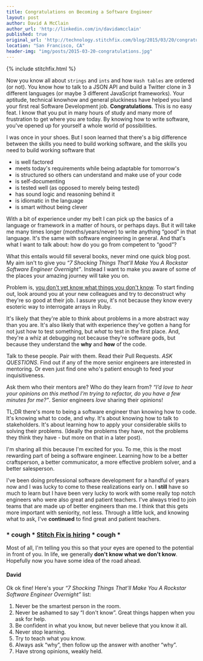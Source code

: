 ```yaml
---
title: Congratulations on Becoming a Software Engineer
layout: post
author: David A McClain
author_url: 'http://linkedin.com/in/davidamcclain'
published: true
original_url: 'http://technology.stitchfix.com/blog/2015/03/20/congratulations-on-becoming-a-software-engineer/'
location: "San Francisco, CA"
header-img: "img/posts/2015-03-20-congratulations.jpg"
---
```



{% include stitchfix.html %}

Now you know all about `strings` and `ints` and how `Hash tables` are ordered (or not). You know how to talk to a JSON API and build a Twitter clone in 3 different languages (or maybe 3 different JavaScript frameworks). Your aptitude, technical knowhow and general pluckiness have helped you land your first real Software Development job. **Congratulations**. This is no easy feat. I know that you put in many hours of study and many more of frustration to get where you are today. By knowing how to write software, you've opened up for yourself a whole world of possibilities. 

I was once in your shoes. But I soon learned that there's a big difference between the skills you need to build working software, and the skills you need to build working software that

- is well factored
- meets today's requirements while being adaptable for tomorrow's
- is structured so others can understand and make use of your code
- is self-documenting
- is tested well (as opposed to merely being tested)
- has sound logic and reasoning behind it
- is idiomatic in the language
- is smart without being clever

With a bit of experience under my belt I can pick up the basics of a language or framework in a matter of hours, or perhaps days. But it will take me many times longer (months/years/never) to write anything “good” in that language. It's the same with software engineering in general. And that's what I want to talk about: how do you go from competent to “good”?

What this entails would fill several books, never mind one quick blog post. My aim isn't to give you *“7 Shocking Things That'll Make You A Rockstar Software Engineer Overnight”*. Instead I want to make you aware of some of the places your amazing journey will take you on.

Problem is, [you don't yet know what things you don't know](http://en.wikipedia.org/wiki/Dunning%E2%80%93Kruger_effect).
To start finding out, look around you at your new colleagues and try to deconstruct why they're so good at their job. I assure you, it's not because they know every esoteric way to interrogate arrays in Ruby. 

It's likely that they're able to think about problems in a more abstract way than you are. It's also likely that with experience they've gotten a hang for not just how to test something, but *what* to test in the first place. And, they're a whiz at debugging not because they're software gods, but because they understand the **why** and **how** of the code. 

Talk to these people. Pair with them. Read their Pull Requests. *ASK QUESTIONS*. Find out if any of the more senior engineers are interested in mentoring. Or even just find one who's patient enough to feed your inquisitiveness. 

Ask them who their mentors are? Who do they learn from? *“I’d love to hear your opinions on this method I'm trying to refactor, do you have a few minutes for me?”*. Senior engineers *love* sharing their opinions!

TL;DR there's more to being a software engineer than knowing how to code. It's knowing what to code, and why. It's about knowing how to talk to stakeholders. It's about learning how to apply your considerable skills to solving their problems. (Ideally the problems they have, not the problems they think they have - but more on that in a later post).

I'm sharing all this because I'm excited for you. To me, this is the most rewarding part of being a software engineer. Learning how to be a better craftsperson, a better communicator, a more effective problem solver, and a better salesperson. 

I've been doing professional software development for a handful of years now and I was lucky to come to these realizations early on. I **still** have so much to learn but I have been very lucky to work with some really top notch engineers who were also great and patient teachers. I've always tried to join teams that are made up of better engineers than me. I think that this gets more important with seniority, not less. Through a little luck, and knowing what to ask, I've **continued** to find great and patient teachers.

### * cough * [Stitch Fix is hiring](http://multithreaded.stitchfix.com/careers/) * cough *

Most of all, I'm telling you this so that your eyes are opened to the potential in front of you. In life, we generally **don't know what we don't know**. Hopefully now you have some idea of the road ahead.

#### David

Ok ok fine! Here's your *“7 Shocking Things That'll Make You A Rockstar Software Engineer Overnight”* list:

1. Never be the smartest person in the room.
1. Never be ashamed to say “I don't know”. Great things happen when you ask for help.
1. Be confident in what you know, but never believe that you know it all.
1. Never stop learning.
1. Try to teach what you know.
1. Always ask “why”, then follow up the answer with another “why”.
1. Have strong opinions, weakly held.


